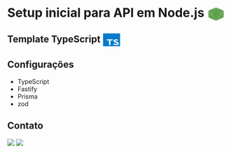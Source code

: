 # Setup inicial para API em Node.js <img align="center" alt="Nodejs" height="30" width="40" src="https://raw.githubusercontent.com/devicons/devicon/master/icons/nodejs/nodejs-plain.svg">

## Template TypeScript <img align="center" alt="Ts" height="30" width="40" src="https://raw.githubusercontent.com/devicons/devicon/master/icons/typescript/typescript-plain.svg">

## Configurações
* TypeScript
* Fastify
* Prisma
* zod




## Contato

<div> 
  <a href="https://instagram.com/fabianoobispo" target="_blank"><img src="https://img.shields.io/badge/-Instagram-%23E4405F?style=for-the-badge&logo=instagram&logoColor=white" target="_blank"></a>
  <a href="https://www.linkedin.com/in/fabiano-bispo-canedo-422738109/" target="_blank"><img src="https://img.shields.io/badge/-LinkedIn-%230077B5?style=for-the-badge&logo=linkedin&logoColor=white" target="_blank"></a> 
</div>


